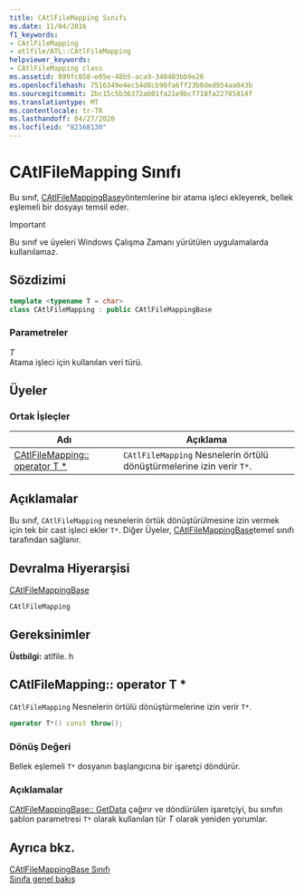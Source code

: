 ```yaml
---
title: CAtlFileMapping Sınıfı
ms.date: 11/04/2016
f1_keywords:
- CAtlFileMapping
- atlfile/ATL::CAtlFileMapping
helpviewer_keywords:
- CAtlFileMapping class
ms.assetid: 899fc058-e05e-48b5-aca9-340403bb9e26
ms.openlocfilehash: 7516349e4ec54d8cb90fa6ff23b0ded954aa043b
ms.sourcegitcommit: 2bc15c5b36372ab01fa21e9bcf718fa22705814f
ms.translationtype: MT
ms.contentlocale: tr-TR
ms.lasthandoff: 04/27/2020
ms.locfileid: "82168130"
---
```

# <a name="catlfilemapping-class"></a>CAtlFileMapping Sınıfı

Bu sınıf, [CAtlFileMappingBase](../../atl/reference/catlfilemappingbase-class.md)yöntemlerine bir atama işleci ekleyerek, bellek eşlemeli bir dosyayı temsil eder.

> [!IMPORTANT]
> Bu sınıf ve üyeleri Windows Çalışma Zamanı yürütülen uygulamalarda kullanılamaz.

## <a name="syntax"></a>Sözdizimi

```cpp
template <typename T = char>
class CAtlFileMapping : public CAtlFileMappingBase
```

### <a name="parameters"></a>Parametreler

*T*<br/>
Atama işleci için kullanılan veri türü.

## <a name="members"></a>Üyeler

### <a name="public-operators"></a>Ortak İşleçler

|Adı|Açıklama|
|----------|-----------------|
|[CAtlFileMapping:: operator T *](#operator_t_star)|`CAtlFileMapping` Nesnelerin örtülü dönüştürmelerine izin verir `T*`.|

## <a name="remarks"></a>Açıklamalar

Bu sınıf, `CAtlFileMapping` nesnelerin örtük dönüştürülmesine izin vermek için tek bir cast işleci ekler `T*`. Diğer Üyeler, [CAtlFileMappingBase](../../atl/reference/catlfilemappingbase-class.md)temel sınıfı tarafından sağlanır.

## <a name="inheritance-hierarchy"></a>Devralma Hiyerarşisi

[CAtlFileMappingBase](../../atl/reference/catlfilemappingbase-class.md)

`CAtlFileMapping`

## <a name="requirements"></a>Gereksinimler

**Üstbilgi:** atlfile. h

## <a name="catlfilemappingoperator-t"></a><a name="operator_t_star"></a>CAtlFileMapping:: operator T *

`CAtlFileMapping` Nesnelerin örtülü dönüştürmelerine izin verir `T*`.

```cpp
operator T*() const throw();
```

### <a name="return-value"></a>Dönüş Değeri

Bellek eşlemeli `T*` dosyanın başlangıcına bir işaretçi döndürür.

### <a name="remarks"></a>Açıklamalar

[CAtlFileMappingBase:: GetData](../../atl/reference/catlfilemappingbase-class.md#getdata) çağırır ve döndürülen işaretçiyi, bu sınıfın şablon parametresi `T*` olarak kullanılan tür *T* olarak yeniden yorumlar.

## <a name="see-also"></a>Ayrıca bkz.

[CAtlFileMappingBase Sınıfı](../../atl/reference/catlfilemappingbase-class.md)<br/>
[Sınıfa genel bakış](../../atl/atl-class-overview.md)
